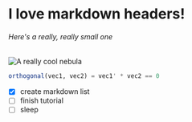 # I love markdown headers!

###### Here's a really, really small one

![A really cool nebula](https://apod.nasa.gov/apod/image/2509/IrasDisk_Webb_1080.jpg)

``` julia
orthogonal(vec1, vec2) = vec1' * vec2 == 0
```

- [x] create markdown list
- [ ] finish tutorial
- [ ] sleep
